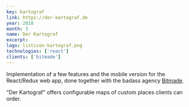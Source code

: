 ```yaml
---
key: kartograf
link: https://der-kartograf.de
year: 2018
month: 3
name: Der Kartograf
excerpt:
logo: listicon-kartograf.png
technologies: ['react']
clients: ['bitmade']
---
```


Implementation of a few features and the mobile version for the React/Redux web app, done together with the badass
agency <a href="https://bitmade.de/" target="_blank" rel="noopener noreferrer">Bitmade</a>.

"Der Kartograf" offers configurable maps of custom places clients can order.